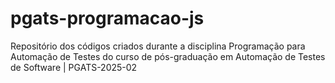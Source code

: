 # pgats-programacao-js

Repositório dos códigos criados durante a disciplina Programação para Automação de Testes do curso de pós-graduação em Automação de Testes de Software | PGATS-2025-02

